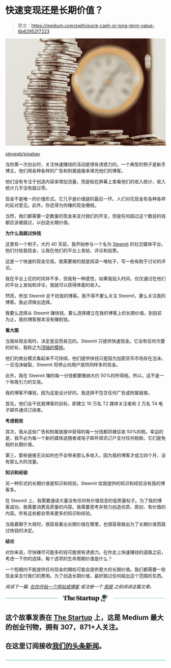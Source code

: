 # 快速变现还是长期价值？

> 原文：<https://medium.com/swlh/quick-cash-or-long-term-value-6b62952f7223>

![](img/83b89baaa50e39d93ca0b065a679f274.png)

[stevepb/pixabay](https://pixabay.com/en/coins-currency-investment-insurance-1523383/)

当你第一次创业时，关注快速赚钱的活动是很有诱惑力的。一个典型的例子是新手博主，他们用各种各样的广告和附属链接来填充他们的博客。

他们没有专注于创造内容来增加流量，而是粘在屏幕上查看他们的收入统计，收入统计几乎没有超过零。

现金不是唯一的价值形式。它几乎是价值链的最后一环。人们对花现金有各种各样的反对意见。此外，你还得为你赚的现金缴税。

当然，我们都需要一定数量的现金来支付我们的开支，但是任何超过这个数目的钱都应该被跳过，以创造长期价值。

**为什么我跳过快钱**

这里有一个例子。大约 40 天前，我开始参与一个名为 [Steemit](https://ideavisionaction.com/business/a-billion-dollar-disaster-of-a-business-model/) 的社交媒体平台。他们付给我现金，让我在他们的平台上发帖、评论和投票。

这是一个快速的现金交易。我需要做的就是阅读一堆帖子，写一些有助于讨论的评论。

我在平台上花的时间并不多，但我有一种感觉，如果我投入时间，仅仅通过在他们的平台上发帖和评论，我就可以获得体面的收入。

然而，参加 Steemit 会干扰我的博客。我不得不要么关注 Steemit，要么关注我的博客。我必须做出选择。

我要么选择从 Steemit 赚快钱，要么选择建立在我的博客上的长期价值，到目前为止，我的博客根本没有赚到钱。

**看大图**

当我纵观全局时，决定是显而易见的。Steemit 只提供快速现金。它没有任何次要的好处，我称之为[顶端的樱桃](https://ideavisionaction.com/personal-development/cherry-on-top/)。

他们的商业模式看起来不可持续。他们提供快钱只是因为加密货币市场存在泡沫。一旦泡沫破裂，Steemit 将停止向用户提供同样多的现金。

此外，我在 Steemit 赚的每一分钱都要缴纳大约 50%的所得税。所以，这不是一个有吸引力的交易。

我的博客不赚钱，因为这是设计好的。我选择不包含任何广告或附属链接。

首先，他们会干扰我博客的目标，即建立 10 万名 T2 媒体关注者和 2 万名 T4 电子邮件通讯订阅者。

**考虑税收**

其次，我从这些广告和附属链接中获得的每一分钱都将被征收 50%的税。幸运的是，我不必为每一个新的媒体追随者或电子邮件简讯订户支付任何税款。它们是免税的长期价值。

第三，那些链接无论如何也不会带来那么多收入，因为我的博客才成立四个月，没有那么大的流量。

**知识和经验**

另一种形式的长期价值是知识和经验。Steemit 给我提供的知识和经验没有我的博客多。

在 Steemit 上，我需要通读大量没有任何有价值信息的低质量帖子。为了我的博客成功，我需要消费高质量的内容。我需要思考并努力创造优质、原创、有价值的内容。所有这些都会带来更多的知识和经验。

当我着眼于大局时，很容易看出长期价值在哪里，也很容易做出为了长期价值而跳过快钱的决定。

**结论**

对你来说，尽快赚尽可能多的钱可能很有诱惑力。在你走上快速赚钱的道路之前，考虑一下你的选择。每个选项的生命周期价值是什么？

一个短期内不能提供任何现金的期权可能会提供更大的长期价值。我们都需要一些现金来支付我们的费用。为了创造长期价值，最好跳过任何超出这个范围的东西。

*阅读下一篇:* [*在你开始一个网站或博客*](https://ideavisionaction.com/entrepreneurship/read-this-before-you-start-a-website-or-blog/) *或注册一个* [*周报*](https://ideavisionaction.com/email-newsletter/) *之前阅读这篇文章。*

[![](img/308a8d84fb9b2fab43d66c117fcc4bb4.png)](https://medium.com/swlh)

## 这个故事发表在 [The Startup](https://medium.com/swlh) 上，这是 Medium 最大的创业刊物，拥有 307，871+人关注。

## 在这里订阅接收[我们的头条新闻](http://growthsupply.com/the-startup-newsletter/)。

[![](img/b0164736ea17a63403e660de5dedf91a.png)](https://medium.com/swlh)